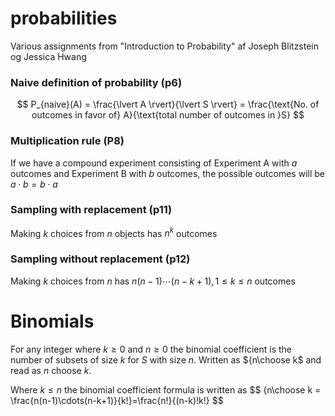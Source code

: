 # probabilities
Various assignments from "Introduction to Probability" af Joseph Blitzstein og Jessica Hwang

### Naive definition of probability (p6)
$$
P_{naive}(A) = \frac{\lvert A \rvert}{\lvert S \rvert} = \frac{\text{No. of outcomes in favor of} A}{\text{total number of outcomes in }S}
$$

### Multiplication rule (P8)
If we have a compound experiment consisting of Experiment A with $a$ outcomes and Experiment B with $b$ outcomes, the possible outcomes will be $a \cdot b = b \cdot a$ 

### Sampling with replacement (p11)
Making $k$ choices from $n$ objects has $n^k$ outcomes

### Sampling without replacement (p12)
Making $k$ choices from $n$ has 
$n(n-1) \cdots (n-k+1), 1 \le k \le n$ outcomes

# Binomials
For any integer where $k \ge 0$ and $n \ge 0$ the binomial coefficient is the number of subsets of size $k$ for $S$ with size $n$. Written as ${n\choose k$ and read as $n$ choose $k$.

Where $k \le n$ the binomial coefficient formula is written as 
$$
{n\choose k = \frac{n(n-1)\cdots(n-k+1)}{k!}=\frac{n!}{(n-k)!k!}
$$
